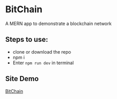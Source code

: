 # BitChain
A MERN app to demonstrate a blockchain network

## Steps to use:
* clone or download the repo
* npm i
* Enter `npm run dev` in terminal

## Site Demo
[BitChain](https://bitblockchain.herokuapp.com/)